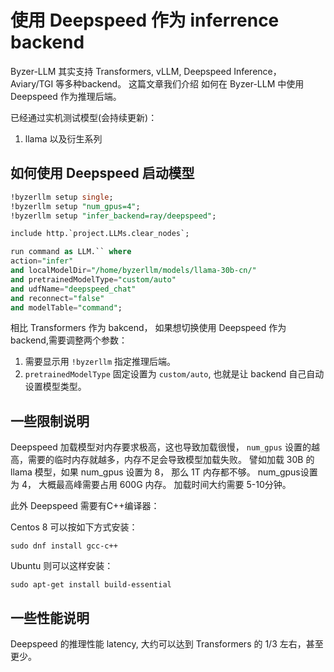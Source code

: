 # 使用 Deepspeed 作为 inferrence backend

Byzer-LLM 其实支持 Transformers, vLLM, Deepspeed Inference， Aviary/TGI 等多种backend。 这篇文章我们介绍
如何在 Byzer-LLM 中使用 Deepspeed 作为推理后端。

已经通过实机测试模型(会持续更新)：

1. llama 以及衍生系列 

## 如何使用 Deepspeed 启动模型

```sql
!byzerllm setup single;
!byzerllm setup "num_gpus=4";
!byzerllm setup "infer_backend=ray/deepspeed";

include http.`project.LLMs.clear_nodes`;

run command as LLM.`` where 
action="infer"
and localModelDir="/home/byzerllm/models/llama-30b-cn/"
and pretrainedModelType="custom/auto"
and udfName="deepspeed_chat"
and reconnect="false"
and modelTable="command";
```

相比 Transformers 作为 bakcend， 如果想切换使用 Deepspeed  作为 backend,需要调整两个参数：

1. 需要显示用 `!byzerllm`  指定推理后端。
2. `pretrainedModelType` 固定设置为 `custom/auto`, 也就是让 backend 自己自动设置模型类型。


## 一些限制说明

Deepspeed 加载模型对内存要求极高，这也导致加载很慢， `num_gpus`  设置的越高，需要的临时内存就越多，内存不足会导致模型加载失败。
譬如加载 30B 的 llama 模型，如果 num_gpus 设置为 8， 那么 1T 内存都不够。 num_gpus设置为 4， 大概最高峰需要占用 600G 内存。
加载时间大约需要 5-10分钟。

此外 Deepspeed 需要有C++编译器：

Centos 8 可以按如下方式安装：

```
sudo dnf install gcc-c++
```

Ubuntu  则可以这样安装：

```
sudo apt-get install build-essential
```

## 一些性能说明

Deepspeed 的推理性能 latency, 大约可以达到 Transformers 的 1/3 左右，甚至更少。